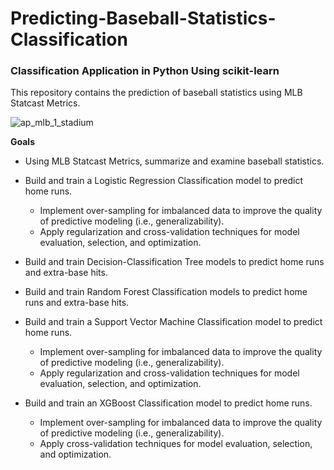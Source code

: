 # Predicting-Baseball-Statistics-Classification
### Classification Application in Python Using scikit-learn

This repository contains the prediction of baseball statistics using MLB Statcast Metrics.

![ap_mlb_1_stadium](https://user-images.githubusercontent.com/41403941/56247467-aea64980-6059-11e9-9308-f35c5d5ea3d9.jpg)

**Goals**

- Using MLB Statcast Metrics, summarize and examine baseball statistics.

- Build and train a Logistic Regression Classification model to predict home runs.
    - Implement over-sampling for imbalanced data to improve the quality of predictive modeling (i.e., generalizability).
    - Apply regularization and cross-validation techniques for model evaluation, selection, and optimization.

- Build and train Decision-Classification Tree models to predict home runs and extra-base hits.

- Build and train Random Forest Classification models to predict home runs and extra-base hits.

- Build and train a Support Vector Machine Classification model to predict home runs.
    - Implement over-sampling for imbalanced data to improve the quality of predictive modeling (i.e., generalizability).
    - Apply regularization and cross-validation techniques for model evaluation, selection, and optimization.

- Build and train an XGBoost Classification model to predict home runs.
    - Implement over-sampling for imbalanced data to improve the quality of predictive modeling (i.e., generalizability).
    - Apply cross-validation techniques for model evaluation, selection, and optimization.
